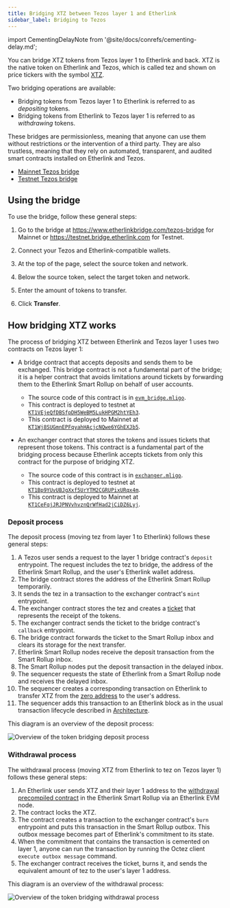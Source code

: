 ```yaml
---
title: Bridging XTZ between Tezos layer 1 and Etherlink
sidebar_label: Bridging to Tezos
---
```


import CementingDelayNote from '@site/docs/conrefs/cementing-delay.md';

You can bridge XTZ tokens from Tezos layer 1 to Etherlink and back.
XTZ is the native token on Etherlink and Tezos, which is called tez and shown on price tickers with the symbol [XTZ](https://coinmarketcap.com/currencies/tezos/).

Two bridging operations are available:

- Bridging tokens from Tezos layer 1 to Etherlink is referred to as _depositing_ tokens.
- Bridging tokens from Etherlink to Tezos layer 1 is referred to as _withdrawing_ tokens.

These bridges are permissionless, meaning that anyone can use them without restrictions or the intervention of a third party.
They are also trustless, meaning that they rely on automated, transparent, and audited smart contracts installed on Etherlink and Tezos.

- [Mainnet Tezos bridge](https://www.etherlinkbridge.com/tezos-bridge)
- [Testnet Tezos bridge](https://testnet.bridge.etherlink.com/)

<CementingDelayNote />

## Using the bridge

To use the bridge, follow these general steps:

1. Go to the bridge at https://www.etherlinkbridge.com/tezos-bridge for Mainnet or https://testnet.bridge.etherlink.com for Testnet.

1. Connect your Tezos and Etherlink-compatible wallets.

1. At the top of the page, select the source token and network.

1. Below the source token, select the target token and network.

1. Enter the amount of tokens to transfer.

1. Click **Transfer**.

## How bridging XTZ works

The process of bridging XTZ between Etherlink and Tezos layer 1 uses two contracts on Tezos layer 1:

- A bridge contract that accepts deposits and sends them to be exchanged.
This bridge contract is not a fundamental part of the bridge; it is a helper contract that avoids limitations around tickets by forwarding them to the Etherlink Smart Rollup on behalf of user accounts.

  - The source code of this contract is in [`evm_bridge.mligo`](https://gitlab.com/tezos/tezos/-/blob/master/etherlink/tezos_contracts/evm_bridge.mligo).
  - This contract is deployed to testnet at [`KT1VEjeQfDBSfpDH5WeBM5LukHPGM2htYEh3`](https://ghostnet.tzkt.io/KT1VEjeQfDBSfpDH5WeBM5LukHPGM2htYEh3/).
  - This contract is deployed to Mainnet at [`KT1Wj8SUGmnEPFqyahHAcjcNQwe6YGhEXJb5`](https://tzkt.io/KT1Wj8SUGmnEPFqyahHAcjcNQwe6YGhEXJb5/).

- An exchanger contract that stores the tokens and issues tickets that represent those tokens.
This contract is a fundamental part of the bridging process because Etherlink accepts tickets from only this contract for the purpose of bridging XTZ.

  - The source code of this contract is in [`exchanger.mligo`](https://gitlab.com/tezos/tezos/-/blob/master/etherlink/tezos_contracts/exchanger.mligo).
  - This contract is deployed to testnet at [`KT1Bp9YUvUBJgXxf5UrYTM2CGRUPixURqx4m`](https://ghostnet.tzkt.io/KT1Bp9YUvUBJgXxf5UrYTM2CGRUPixURqx4m/).
  - This contract is deployed to Mainnet at [`KT1CeFqjJRJPNVvhvznQrWfHad2jCiDZ6Lyj`](https://tzkt.io/KT1CeFqjJRJPNVvhvznQrWfHad2jCiDZ6Lyj/).

### Deposit process

The deposit process (moving tez from layer 1 to Etherlink) follows these general steps:

1. A Tezos user sends a request to the layer 1 bridge contract's `deposit` entrypoint.
The request includes the tez to bridge, the address of the Etherlink Smart Rollup, and the user's Etherlink wallet address.
1. The bridge contract stores the address of the Etherlink Smart Rollup temporarily.
1. It sends the tez in a transaction to the exchanger contract's `mint` entrypoint.
1. The exchanger contract stores the tez and creates a [ticket](https://docs.tezos.com/smart-contracts/data-types/complex-data-types#tickets) that represents the receipt of the tokens.
1. The exchanger contract sends the ticket to the bridge contract's `callback` entrypoint.
1. The bridge contract forwards the ticket to the Smart Rollup inbox and clears its storage for the next transfer.
1. Etherlink Smart Rollup nodes receive the deposit transaction from the Smart Rollup inbox.
1. The Smart Rollup nodes put the deposit transaction in the delayed inbox.
1. The sequencer requests the state of Etherlink from a Smart Rollup node and receives the delayed inbox.
1. The sequencer creates a corresponding transaction on Etherlink to transfer XTZ from the [zero address](https://explorer.etherlink.com/address/0x0000000000000000000000000000000000000000) to the user's address.
1. The sequencer adds this transaction to an Etherlink block as in the usual transaction lifecycle described in [Architecture](/network/architecture).

This diagram is an overview of the deposit process:

![Overview of the token bridging deposit process](/img/bridging-deposit.png)
<!-- https://lucid.app/lucidchart/4ebdf949-72bd-47e3-a8ce-7ca4fba2e556/edit -->

### Withdrawal process

The withdrawal process (moving XTZ from Etherlink to tez on Tezos layer 1) follows these general steps:

1. An Etherlink user sends XTZ and their layer 1 address to the [withdrawal precompiled contract](https://explorer.etherlink.com/address/0xff00000000000000000000000000000000000001) in the Etherlink Smart Rollup via an Etherlink EVM node.
1. The contract locks the XTZ.
1. The contract creates a transaction to the exchanger contract's `burn` entrypoint and puts this transaction in the Smart Rollup outbox.
This outbox message becomes part of Etherlink's commitment to its state.
1. When the commitment that contains the transaction is cemented on layer 1, anyone can run the transaction by running the Octez client `execute outbox message` command.
1. The exchanger contract receives the ticket, burns it, and sends the equivalent amount of tez to the user's layer 1 address.

This diagram is an overview of the withdrawal process:

![Overview of the token bridging withdrawal process](/img/bridging-withdrawal.png)
<!-- https://lucid.app/lucidchart/d4fb99c8-74eb-4336-b971-117b0045772b/edit -->
